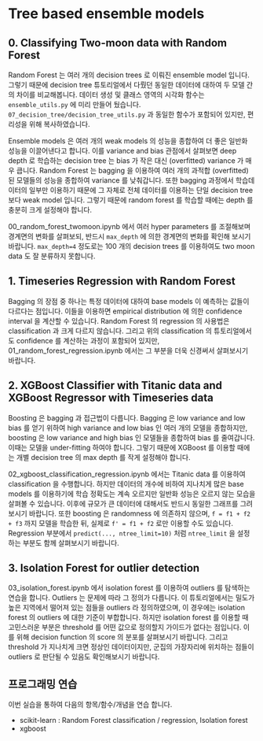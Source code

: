 # Tree based ensemble models

## 0. Classifying Two-moon data with Random Forest

Random Forest 는 여러 개의 decision trees 로 이뤄진 ensemble model 입니다. 그렇기 때문에 decision tree 튜토리얼에서 다뤘던 동일한 데이터에 대하여 두 모델 간의 차이를 비교해봅니다. 데이터 생성 및 클래스 영역의 시각화 함수는 `ensemble_utils.py` 에 미리 만들어 뒀습니다. `07_decision_tree/decision_tree_utils.py` 과 동일한 함수가 포함되어 있지만, 편리성을 위해 복사하였습니다.

Ensemble models 은 여러 개의 weak models 의 성능을 종합하여 더 좋은 일반화 성능을 이끌어낸다고 합니다. 이를 variance and bias 관점에서 살펴보면 deep depth 로 학습하는 decision tree 는 bias 가 작은 대신 (overfitted) variance 가 매우 큽니다. Random Forest 는 bagging 을 이용하여 여러 개의 과적합 (overfitted) 된 모델들의 성능을 종합하여 variance 를 낮춰갑니다. 또한 bagging 과정에서 학습데이터의 일부만 이용하기 때문에 그 자체로 전체 데이터를 이용하는 단일 decision tree 보다 weak model 입니다. 그렇기 때문에 random forest 를 학습할 때에는 depth 를 충분히 크게 설정해야 합니다.

00_random_forest_twomoon.ipynb 에서 여러 hyper parameters 를 조절해보며 경계면의 변화를 살펴보되, 반드시 `max_depth` 에 의한 경계면의 변화를 확인해 보시기 바랍니다. `max_depth=4` 정도로는 100 개의 decision trees 를 이용하여도 two moon data 도 잘 분류하지 못합니다.

## 1. Timeseries Regression with Random Forest

Bagging 의 장점 중 하나는 특정 데이터에 대하여 base models 이 예측하는 값들이 다르다는 점입니다. 이들을 이용하면 empirical distribution 에 의한 confidence interval 을 계산할 수 있습니다. Random Forest 의 regression 의 사용법은 classification 과 크게 다르지 않습니다. 그리고 위의 classification 의 튜토리얼에서도 confidence 를 계산하는 과정이 포함되어 있지만, 01_random_forest_regression.ipynb 에서는 그 부분을 더욱 신경써서 살펴보시기 바랍니다.

## 2. XGBoost Classifier with Titanic data and XGBoost Regressor with Timeseries data

Boosting 은 bagging 과 접근법이 다릅니다. Bagging 은 low variance and low bias 를 얻기 위하여 high variance and low bias 인 여러 개의 모델을 종합하지만, boosting 은 low variance and high bias 인 모델들을 종합하여 bias 를 줄여갑니다. 이때는 모델을 under-fitting 하여야 합니다. 그렇기 때문에 XGBoost 를 이용할 때에는 개별 decision tree 의 max depth 를 작게 설정해야 합니다.

02_xgboost_classification_regression.ipynb 에서는 Titanic data 를 이용하여 classification 을 수행합니다. 하지만 데이터의 개수에 비하여 지나치게 많은 base models 를 이용하기에 학습 정확도는 계속 오르지만 일반화 성능은 오르지 않는 모습을 살펴볼 수 있습니다. 이후에 규모가 큰 데이터에 대해서도 반드시 동일한 그래프를 그려보시기 바랍니다. 또한 boosting 은 randomness 에 의존하지 않으며, `f = f1 + f2 + f3` 까지 모델을 학습한 뒤, 실제로 `f' = f1 + f2` 로만 이용할 수도 있습니다. Regression 부분에서 `predict(..., ntree_limit=10)` 처럼 `ntree_limit` 을 설정하는 부분도 함께 살펴보시기 바랍니다.

## 3. Isolation Forest for outlier detection

03_isolation_forest.ipynb 에서 isolation forest 를 이용하여 outliers 를 탐색하는 연습을 합니다. Outliers 는 문제에 따라 그 정의가 다릅니다. 이 튜토리얼에서는 밀도가 높은 지역에서 떨어져 있는 점들을 outliers 라 정의하였으며, 이 경우에는 isolation forest 의 outliers 에 대한 기준이 부합합니다. 하지만 isolation forest 를 이용할 때 고민스러운 부분은 threshold 를 어떤 값으로 정의할지 가이드가 없다는 점입니다. 이를 위해 decision function 의 score 의 분포를 살펴보시기 바랍니다. 그리고 threshold 가 지나치게 크면 정상인 데이터이지만, 군집의 가장자리에 위치하는 점들이 outliers 로 판단될 수 있음도 확인해보시기 바랍니다.


## 프로그래밍 연습

이번 실습을 통하여 다음의 항목/함수/개념을 연습 합니다.

- scikit-learn : Random Forest classification / regression, Isolation forest
- xgboost
